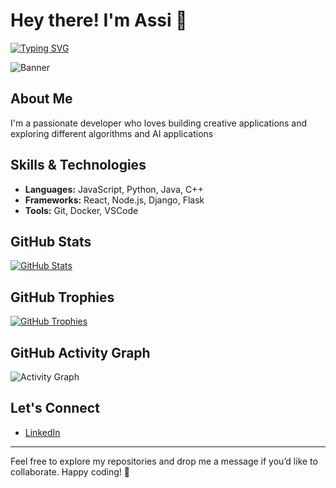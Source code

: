 # Hey there! I'm Assi 👋

[![Typing SVG](https://readme-typing-svg.herokuapp.com?lines=Welcome+to+my+GitHub+Profile;I+love+coding+and+designing+cool+animations)](https://git.io/typing-svg)

![Banner](https://media.giphy.com/media/26ufdipQqU2lhNA4g/giphy.gif)

## About Me
I'm a passionate developer who loves building creative applications and exploring different algorithms and AI applications

## Skills & Technologies
- **Languages:** JavaScript, Python, Java, C++
- **Frameworks:** React, Node.js, Django, Flask
- **Tools:** Git, Docker, VSCode

## GitHub Stats
[![GitHub Stats](https://github-readme-stats.vercel.app/api?username=Aassi1&show_icons=true&theme=radical)](https://github.com/Aassi1)

## GitHub Trophies
[![GitHub Trophies](https://github-profile-trophy.vercel.app/?username=Aassi1&theme=onedark&no-frame=false&no-bg=false&margin-w=4)](https://github.com/Aassi1)

## GitHub Activity Graph
![Activity Graph](https://activity-graph.herokuapp.com/graph?username=Aassi1&theme=react-dark)


## Let's Connect
- [LinkedIn](www.linkedin.com/in/assi-assi-491470212)

---

Feel free to explore my repositories and drop me a message if you’d like to collaborate. Happy coding! 🚀

<!---
Aassi1/Aassi1 is a ✨ special ✨ repository because its `README.md` (this file) appears on your GitHub profile.
You can click the Preview link to take a look at your changes.
--->
